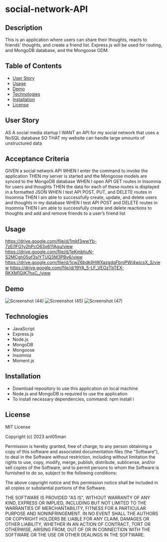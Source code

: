 # social-network-API

## Description
This is an application where users can share their thoughts, reacts to friends' thoughts, and create a friend list. Express.js will be used for routing, and MongoDB database, and the Mongoose ODM.

## Table of Contents
-  [User Story](#userstory)
-  [Usage](#usage)
-  [Demo](#demo)
-  [Technologies](#technologies)
-  [Installation](#installation)
-  [License](#license)

## User Story
AS A social media startup
I WANT an API for my social network that uses a NoSQL database
SO THAT my website can handle large amounts of unstructured data

## Acceptance Criteria
GIVEN a social network API
WHEN I enter the command to invoke the application
THEN my server is started and the Mongoose models are synced to the MongoDB database
WHEN I open API GET routes in Insomnia for users and thoughts
THEN the data for each of these routes is displayed in a formatted JSON
WHEN I test API POST, PUT, and DELETE routes in Insomnia
THEN I am able to successfully create, update, and delete users and thoughts in my database
WHEN I test API POST and DELETE routes in Insomnia
THEN I am able to successfully create and delete reactions to thoughts and add and remove friends to a user’s friend list

## Usage
https://drive.google.com/file/d/1mkf3wwYb-7zEi1FG1y2hPcO63x611Agu/view
https://drive.google.com/file/d/1eKmbhuN-S2MCgh05uf3sIYTUQ3M3PBv6/view
https://drive.google.com/file/d/1cwZ6bdkllHWXazgdqFbniPWi4wicsX_S/view
https://drive.google.com/file/d/19YA_5-LF_VEOzTbTEX-RKXM1QjK7hxC_/view




## Demo
![Screenshot (44)](https://github.com/ant05man/social-network-API/assets/132954354/7a03c7e8-8471-4fd3-a8e4-44ad8c7d3940)
![Screenshot (45)](https://github.com/ant05man/social-network-API/assets/132954354/eb45dda4-a62c-4727-ac48-2220f474ece5)
![Screenshot (47)](https://github.com/ant05man/social-network-API/assets/132954354/0336bb1f-fe61-4def-9886-037b141a929a)

## Technologies
-  JavaScript
-  Express.js
-  Node.js
-  MongoDB
-  Mongoose
-  Insomnia
-  Moment.js

## Installation
-  Download repository to use this application on local machine
-  Node.js and MongoDB is required to use the application
-  To install necessary dependencies, command: npm install i

## License
MIT License

Copyright (c) 2023 ant05man

Permission is hereby granted, free of charge, to any person obtaining a copy
of this software and associated documentation files (the "Software"), to deal
in the Software without restriction, including without limitation the rights
to use, copy, modify, merge, publish, distribute, sublicense, and/or sell
copies of the Software, and to permit persons to whom the Software is
furnished to do so, subject to the following conditions:

The above copyright notice and this permission notice shall be included in all
copies or substantial portions of the Software.

THE SOFTWARE IS PROVIDED "AS IS", WITHOUT WARRANTY OF ANY KIND, EXPRESS OR
IMPLIED, INCLUDING BUT NOT LIMITED TO THE WARRANTIES OF MERCHANTABILITY,
FITNESS FOR A PARTICULAR PURPOSE AND NONINFRINGEMENT. IN NO EVENT SHALL THE
AUTHORS OR COPYRIGHT HOLDERS BE LIABLE FOR ANY CLAIM, DAMAGES OR OTHER
LIABILITY, WHETHER IN AN ACTION OF CONTRACT, TORT OR OTHERWISE, ARISING FROM,
OUT OF OR IN CONNECTION WITH THE SOFTWARE OR THE USE OR OTHER DEALINGS IN THE
SOFTWARE.
